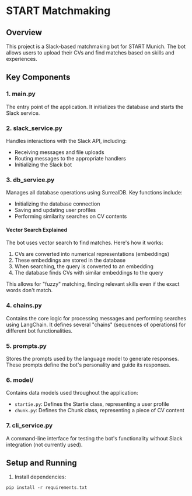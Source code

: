 # START Matchmaking

## Overview
This project is a Slack-based matchmaking bot for START Munich. The bot allows users to upload their CVs and find matches based on skills and experiences.

## Key Components

### 1. main.py
The entry point of the application. It initializes the database and starts the Slack service.

### 2. slack_service.py
Handles interactions with the Slack API, including:
- Receiving messages and file uploads
- Routing messages to the appropriate handlers
- Initializing the Slack bot

### 3. db_service.py
Manages all database operations using SurrealDB. Key functions include:
- Initializing the database connection
- Saving and updating user profiles
- Performing similarity searches on CV contents

#### Vector Search Explained
The bot uses vector search to find matches. Here's how it works:
1. CVs are converted into numerical representations (embeddings)
2. These embeddings are stored in the database
3. When searching, the query is converted to an embedding
4. The database finds CVs with similar embeddings to the query

This allows for "fuzzy" matching, finding relevant skills even if the exact words don't match.

### 4. chains.py
Contains the core logic for processing messages and performing searches using LangChain. It defines several "chains" (sequences of operations) for different bot functionalities.

### 5. prompts.py
Stores the prompts used by the language model to generate responses. These prompts define the bot's personality and guide its responses.

### 6. model/
Contains data models used throughout the application:
- `startie.py`: Defines the Startie class, representing a user profile
- `chunk.py`: Defines the Chunk class, representing a piece of CV content

### 7. cli_service.py
A command-line interface for testing the bot's functionality without Slack integration (not currently used).

## Setup and Running

1. Install dependencies:
```
pip install -r requirements.txt
```

